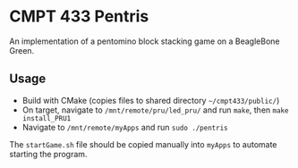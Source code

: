 # CMPT 433 Pentris

An implementation of a pentomino block stacking game on a BeagleBone Green.

## Usage

- Build with CMake (copies files to shared directory `~/cmpt433/public/`)
- On target, navigate to `/mnt/remote/pru/led_pru/` and run `make`, then `make install_PRU1`
- Navigate to `/mnt/remote/myApps` and run `sudo ./pentris`

The `startGame.sh` file should be copied manually into `myApps` to automate starting the program.
